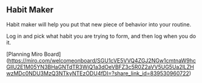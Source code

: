 ## Habit Maker

Habit maker will help you put that new piece of behavior into your routine.

Log in and pick what habit you are trying to form, and then log when you do it.


[Planning Miro Board] (https://miro.com/welcomeonboard/SGU1cVE5VVQ4ZGJ2NGw1cmtnaW9hcGllU2E1M05YN3BHaGNTdTR3WjQ1a3dOeVBFZ3c5R0Z2aVV5UG5Ua2lLZHwzMDc0NDU3MzQ3NTkyNTEzODU4fDI=?share_link_id=839530960722)


